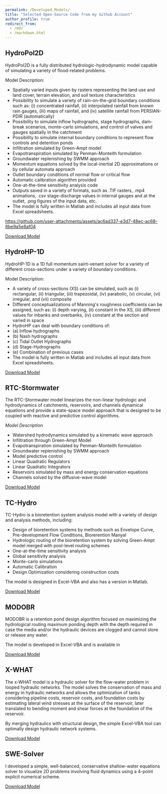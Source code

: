 ```yaml
---
permalink: /Developed_Models/
title: "Selected Open-Source Code from my Github Account"
author_profile: true
redirect_from: 
  - /md/
  - /markdown.html
---
```


## HydroPol2D
HydroPol2D is a fully distributed hydrologic-hydrodynamic model capable of simulating a variety of flood-related problems.

Model Description:
- Spatially varied inputs given by rasters representing the land use and land cover, terrain elevation, and soil texture characteristics
- Possibility to simulate a variety of rain-on-the-grid boundary conditions such as: (i) concentrated rainfall, (ii) interpolated rainfall from known rain gauges, (iii) maps of rainfall, and (iv) satellite rainfall from PERSIAN-PDIR (automatically)
- Possibility to simulate inflow hydrographs, stage hydrographs, dam-break scenarios, monte-carlo simulations, and control of valves and gauges spatially in the catchment
- Possibility to simulate internal boundary conditions to represent flow controls and detention ponds
- Infiltration simulated by Green-Ampt model
- Evapotranspiration simulated by Penman-Monteith formulation
- Groundwater replenishing by SWMM approach
- Momentum equations solved by the local-inertial 2D approximations or by cellular automata approach
- Outlet boundary conditions of normal flow or critical flow
- Automatic calibration algorithm provided
- One-at-the-time sensitivity analysis code
- Outputs saved in a variety of formats, such as .TIF rasters, .mp4 animations, .csv stage-discharge values in internal gauges and at the outlet, .png figures of the input data, etc.
- The model is fully written in Matlab and includes all input data from Excel spreadsheets.

https://github.com/user-attachments/assets/ac6ad337-e3d7-48ec-ac68-8be9a5e8af04



[Download Model](https://github.com/marcusnobrega-eng/HydroPol2D)
## HydroHP-1D
HydroHP-1D is a 1D full momentum saint-venant solver for a variety of different cross-sections under a variety of boundary conditions.

Model Description:
- A variety of cross-sections (XS) can be simulated, such as (i) rectangular, (ii) triangular, (iii) trapezoidal, (iv) parabolic, (v) circular, (vi) irregular, and (vii) composite
- Different conceptualizations of Manning's roughness coefficients can be assigned, such as: (i) depth varying, (ii) constant in the XS, (iii) different values for inbanks and overbanks, (iv) constant at the section and varied in space
- HydroHP can deal with boundary conditions of:
- (a) Inflow hydrographs
- (b) Nash hydrographs
- (c) Tidal Outlet Hydrographs
- (d) Stage-Hydrographs
- (e) Combination of previous cases
- The model is fully written in Matlab and includes all input data from Excel spreadsheets.

[Download Model](https://github.com/marcusnobrega-eng/HydroHP)

## RTC-Stormwater
The RTC-Stormwater model linearizes the non-linear hydrologic and hydrodynamics of catchments, reservoirs, and channels dynamical equations and provide a state-space model approach that is designed to be coupled with reactive and predictive control algorithms.

<i>Model Description</i>
- Watershed hydrodynamics simulated by a kinematic wave approach
- Infiltration through Green-Ampt Model
- Evapotranspiration simulated by Penman-Monteith formulation
- Groundwater replenishing by SWMM approach
- Model predictive control 
- Linear Quadratic Regulators
- Linear Quadratic Integrators
- Reservoirs simulated by mass and energy conservation equations
- Channels solved by the diffusive-wave model

[Download Model](https://github.com/marcusnobrega-eng/RTC---Flood-and-Water-Quality)

## TC-Hydro
TC-Hydro is a bioretention system analysis model with a variety of design and analysis methods, including:
- Design of bioretention systems by methods such as Envelope Curve, Pre-development Flow Conditions, Biorerention Manyal
- Hydrologic routing of the bioretention system by solving Green-Ampt model merged with pool-level routing schemes
- One-at-the-time sensitivity analysis
- Global sensitivity analysis
- Monte-carlo simulations
- Automatic Calibration
- Design Optimization considering construction costs

The model is designed in Excel-VBA and also has a version in Matlab.

[Download Model](https://github.com/marcusnobrega-eng/TC-Hydro)

## MODOBR
MODOBR is a retention pond design algorithm focused on maximizing the hydrological routing maximum ponding depth with the depth required in case the media and/or the hydraulic devices are clogged and cannot store or release any water.

The model is developed in Excel-VBA and is available in

[Download Model](https://github.com/marcusnobrega-eng/MoDOBR)

## X-WHAT 

The x-WHAT model is a hydraulic solver for the flow-water problem in looped hydraulic networks. The model solves the conservation of mass and energy in hydraulic networks and allows the optimization of tanks considering pipeline costs, reservoir costs, and foundation costs by estimating lateral wind stresses at the surface of the reservoir, later translated to bending moment and shear forces at the foundation of the reservoir.

By merging hydraulics with structural design, the simple Excel-VBA tool can optimally design hydraulic network systems.

[Download Model](https://github.com/marcusnobrega-eng/X-WHAT)

## SWE-Solver
I developed a simple, well-balanced, conservative shallow-water equations solver to visualize 2D problems involving fluid dynamics using a 4-point explicit numerical scheme.

[Download Model](https://github.com/marcusnobrega-eng/SWE_Solver)

